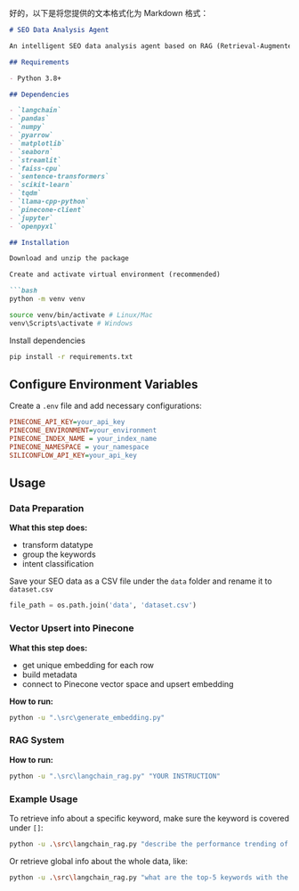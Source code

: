 好的，以下是将您提供的文本格式化为 Markdown 格式：

```markdown
# SEO Data Analysis Agent

An intelligent SEO data analysis agent based on RAG (Retrieval-Augmented Generation) technology, capable of analyzing keyword performance and providing data-driven recommendations. The system integrates RAG, vector databases, and LLM to provide intelligent decision support for SEO optimization.

## Requirements

- Python 3.8+

## Dependencies

- `langchain`
- `pandas`
- `numpy`
- `pyarrow`
- `matplotlib`
- `seaborn`
- `streamlit`
- `faiss-cpu`
- `sentence-transformers`
- `scikit-learn`
- `tqdm`
- `llama-cpp-python`
- `pinecone-client`
- `jupyter`
- `openpyxl`

## Installation

Download and unzip the package

Create and activate virtual environment (recommended)

```bash
python -m venv venv
```

```bash
source venv/bin/activate # Linux/Mac
venv\Scripts\activate # Windows
```

Install dependencies

```bash
pip install -r requirements.txt
```

## Configure Environment Variables

Create a `.env` file and add necessary configurations:

```ini
PINECONE_API_KEY=your_api_key
PINECONE_ENVIRONMENT=your_environment
PINECONE_INDEX_NAME = your_index_name
PINECONE_NAMESPACE = your_namespace
SILICONFLOW_API_KEY=your_api_key
```

## Usage

### Data Preparation

**What this step does:**
- transform datatype
- group the keywords
- intent classification

Save your SEO data as a CSV file under the `data` folder and rename it to `dataset.csv`

```python
file_path = os.path.join('data', 'dataset.csv')
```

### Vector Upsert into Pinecone

**What this step does:**
- get unique embedding for each row
- build metadata
- connect to Pinecone vector space and upsert embedding

**How to run:**
```bash
python -u ".\src\generate_embedding.py"
```

### RAG System

**How to run:**
```bash
python -u ".\src\langchain_rag.py" "YOUR INSTRUCTION"
```

### Example Usage

To retrieve info about a specific keyword, make sure the keyword is covered under `[]`:

```bash
python -u .\src\langchain_rag.py "describe the performance trending of keyword [filler]"
```

Or retrieve global info about the whole data, like:

```bash
python -u .\src\langchain_rag.py "what are the top-5 keywords with the biggest rank increasement?"
```
```
